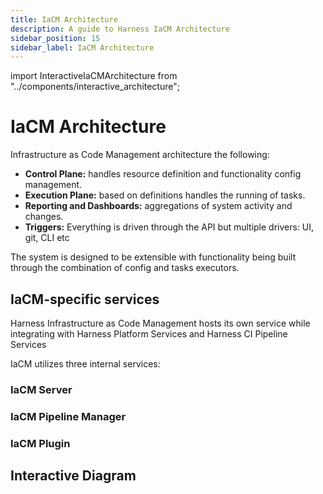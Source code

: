 ```yaml
---
title: IaCM Architecture
description: A guide to Harness IaCM Architecture
sidebar_position: 15
sidebar_label: IaCM Architecture
---
```


import InteractiveIaCMArchitecture from "../components/interactive_architecture";

# IaCM Architecture

Infrastructure as Code Management architecture the following:

- **Control Plane:** handles resource definition and functionality config management.
- **Execution Plane:** based on definitions handles the running of tasks.
- **Reporting and Dashboards:** aggregations of system activity and changes.
- **Triggers:** Everything is driven through the API but multiple drivers: UI, git, CLI etc

The system is designed to be extensible with functionality being built through the combination of config and tasks executors. 

## IaCM-specific services

Harness Infrastructure as Code Management hosts its own service while integrating with Harness Platform Services and Harness CI Pipeline Services

IaCM utilizes three internal services:

### IaCM Server

### IaCM Pipeline Manager

### IaCM Plugin

## Interactive Diagram

<InteractiveIaCMArchitecture />



